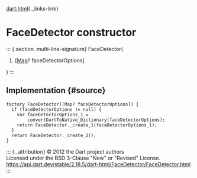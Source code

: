 [dart:html](../../dart-html/dart-html-library){._links-link}

FaceDetector constructor
========================

::: {.section .multi-line-signature}
FaceDetector(

1.  \[[Map](../../dart-core/map-class)? faceDetectorOptions\]

)
:::

Implementation {#source}
--------------

``` {.language-dart data-language="dart"}
factory FaceDetector([Map? faceDetectorOptions]) {
  if (faceDetectorOptions != null) {
    var faceDetectorOptions_1 =
        convertDartToNative_Dictionary(faceDetectorOptions);
    return FaceDetector._create_1(faceDetectorOptions_1);
  }
  return FaceDetector._create_2();
}
```

::: {._attribution}
© 2012 the Dart project authors\
Licensed under the BSD 3-Clause \"New\" or \"Revised\" License.\
<https://api.dart.dev/stable/2.18.5/dart-html/FaceDetector/FaceDetector.html>
:::
